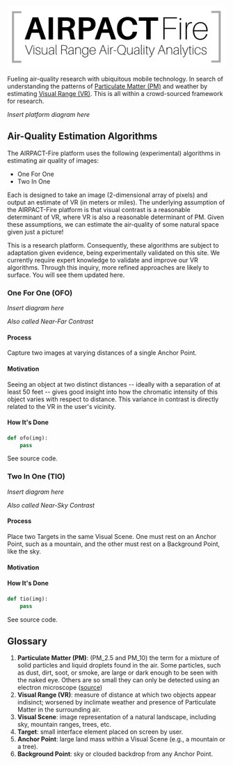 <p align="center">
  <img src="https://raw.githubusercontent.com/AIRPACT-Fire/design/master/banner/v1/png/banner_small.png"/>
</p>

Fueling air-quality research with ubiquitous mobile technology. In search of understanding the patterns of [Particulate Matter (PM)](https://www.epa.gov/pm-pollution) and weather by estimating [Visual Range (VR)](https://en.wikipedia.org/wiki/Runway_visual_range). This is all within a crowd-sourced framework for research.

_Insert platform diagram here_

## Air-Quality Estimation Algorithms

The AIRPACT-Fire platform uses the following (experimental) algorithms in estimating air quality of images:

* One For One
* Two In One

Each is designed to take an image (2-dimensional array of pixels) and output an estimate of VR (in meters or miles). The underlying assumption of the AIRPACT-Fire platform is that visual contrast is a reasonable determinant of VR, where VR is also a reasonable determinant of PM. Given these assumptions, we can estimate the air-quality of some natural space given just a picture!

This is a research platform. Consequently, these algorithms are subject to adaptation given evidence, being experimentally validated on this site. We currently require expert knowledge to validate and improve our VR algorithms. Through this inquiry, more refined approaches are likely to surface. You will see them updated here.

### One For One (OFO)

_Insert diagram here_

_Also called Near-Far Contrast_

#### Process

Capture two images at varying distances of a single Anchor Point.

#### Motivation

Seeing an object at two distinct distances -- ideally with a separation of at least 50 feet -- gives good insight into how the chromatic intensity of this object varies with respect to distance. This variance in contrast is directly related to the VR in the user's vicinity.

#### How It's Done

```python
def ofo(img):
	pass
```

See source code.

### Two In One (TIO)

_Insert diagram here_

_Also called Near-Sky Contrast_

#### Process

Place two Targets in the same Visual Scene. One must rest on an Anchor Point, such as a mountain, and the other must rest on a Background Point, like the sky.

#### Motivation



#### How It's Done

```python
def tio(img):
	pass
```

See source code.


## Glossary

1. **Particulate Matter (PM)**: (PM_2.5 and PM_10) the term for a mixture of solid particles and liquid droplets found in the air. Some particles, such as dust, dirt, soot, or smoke, are large or dark enough to be seen with the naked eye. Others are so small they can only be detected using an electron microscope ([source](https://www.epa.gov/pm-pollution))
2. **Visual Range (VR)**:  measure of distance at which two objects appear indisinct; worsened by inclimate weather and presence of Particulate Matter  in the surrounding air.
3. **Visual Scene**: image representation of a natural landscape, including sky, mountain ranges, trees, etc.  
4. **Target**: small interface element placed on screen by user.  
5. **Anchor Point**: large land mass within a Visual Scene (e.g., a mountain or a tree).  
6. **Background Point**: sky or clouded backdrop from any Anchor Point.
